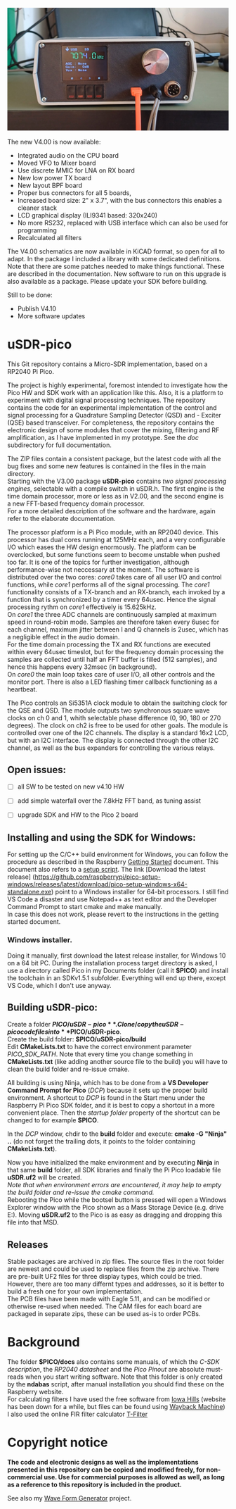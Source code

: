 ![uSDR-Pico 4](https://github.com/ArjanteMarvelde/uSDR-pico/blob/main/doc/uSDR-Pico-4.jpg)  

The new V4.00 is now available:  
- Integrated audio on the CPU board  
- Moved VFO to Mixer board    
- Use discrete MMIC for LNA on RX board  
- New low power TX board  
- New layout BPF board  
- Proper bus connectors for all 5 boards,  
- Increased board size: 2" x 3.7", with the bus connectors this enables a cleaner stack  
- LCD graphical display (ILI9341 based: 320x240)  
- No more RS232, replaced with USB interface which can also be used for programming  
- Recalculated all filters  

The V4.00 schematics are now available in KiCAD format, so open for all to adapt. In the package I included a library with some dedicated definitions. Note that there are some patches needed to make things functional. These are described in the documentation. New software to run on this upgrade is also available as a package. Please update your SDK before building.

Still to be done:  
- Publish V4.10  
- More software updates   

# uSDR-pico
This Git repository contains a Micro-SDR implementation, based on a RP2040 Pi Pico.  

The project is highly experimental, foremost intended to investigate how the Pico HW and SDK work with an application like this. Also, it is a platform to experiment with digital signal processing techniques. The repository contains the code for an experimental implementation of the control and signal processing for a Quadrature Sampling Detector (QSD) and - Exciter (QSE) based transceiver. 
For completeness, the repository contains the electronic design of some modules that cover the mixing, filtering and RF amplification, as I have implemented in my prototype. See the *doc* subdirectory for full documentation.   

The ZIP files contain a consistent package, but the latest code with all the bug fixes and some new features is contained in the files in the main directory.  
Starting with the V3.00 package **uSDR-pico** contains *two signal processing engines*, selectable with a compile switch in uSDR.h. The first engine is the  time domain processor, more or less as in V2.00, and the second engine is a new FFT-based frequency domain processor.  
For a more detailed description of the software and the hardware, again refer to the elaborate documentation.  

The processor platform is a Pi Pico module, with an RP2040 device. This processor has dual cores running at 125MHz each, and a very configurable I/O which eases the HW design enormously. The platform can be overclocked, but some functions seem to become unstable when pushed too far. It is one of the topics for further investigation, although performance-wise not neccessary at the moment.
The software is distributed over the two cores: *core0* takes care of all user I/O and control functions, while *core1* performs all of the signal processing. The *core1* functionality consists of a TX-branch and an RX-branch, each invoked by a function that is synchronized by a timer every 64usec. Hence the signal processing rythm on *core1* effectively is 15.625kHz.  
On *core1* the three ADC channels are continuously sampled at maximum speed in round-robin mode. Samples are therefore taken every 6usec for each channel, maximum jitter between I and Q channels is 2usec, which has a negligible effect in the audio domain.  
For the time domain processing the TX and RX functions are executed within every 64usec timeslot, but for the frequency domain processing the samples are collected until half an FFT buffer is filled (512 samples), and hence this happens every 32msec (in background).  
On *core0* the main loop takes care of user I/O, all other controls and the monitor port. There is also a LED flashing timer callback functioning as a heartbeat.

The Pico controls an Si5351A clock module to obtain the switching clock for the QSE and QSD. The module outputs two synchronous square wave clocks on ch 0 and 1, whith selectable phase difference (0, 90, 180 or 270 degrees). The clock on ch2 is free to be used for other goals. The module is controlled over one of the I2C channels.
The display is a standard 16x2 LCD, but with an I2C interface. The display is connected through the other I2C channel, as well as the bus expanders for controlling the various relays.

## Open issues: 
- [ ] all SW to be tested on new v4.10 HW
- [ ] add simple waterfall over the 7.8kHz FFT band, as tuning assist  
- [ ] upgrade SDK and HW to the Pico 2 board
 

## Installing and using the SDK for Windows: 
For setting up the C/C++ build environment for Windows, you can follow the procedure as described in the Raspberry [Getting Started](https://datasheets.raspberrypi.com/pico/getting-started-with-pico.pdf) document. This document also refers to a [setup script](https://github.com/raspberrypi/pico-setup-windows). The link [Download the latest release] (https://github.com/raspberrypi/pico-setup-windows/releases/latest/download/pico-setup-windows-x64-standalone.exe) point to a Windows installer for 64-bit processors. I still find VS Code a disaster and use Notepad++ as text editor and the Developer Command Prompt to start cmake and make manually.  
In case this does not work, please revert to the instructions in the getting started document.  

### Windows installer.  
Doing it manually, first download the latest release installer, for Windows 10 on a 64 bit PC. During the installation process target directory is asked, I use a directory called Pico in my Documents folder (call it **$PICO**) and install the toolchain in an SDKv1.5.1 subfolder. Everything will end up there, except VS Code, which I don't use anyway.   
  
  
## Building uSDR-pico:    
Create a folder **$PICO/uSDR-pico**.  
Clone/copy the uSDR-pico code files into **$PICO/uSDR-pico**.  
Create the build folder: **$PICO/uSDR-pico/build**  
Edit **CMakeLists.txt** to have the correct environment parameter *PICO_SDK_PATH*. Note that every time you change something in **CMakeLists.txt** (like adding another source file to the build) you will have to clean the build folder and re-issue cmake.  
 
All building is using Ninja, which has to be done from a **VS Developer Command Prompt for Pico** (*DCP*) because it sets up the proper build environment. A shortcut to *DCP* is found in the Start menu under the Raspberry Pi Pico SDK folder, and it is best to copy a shortcut in a more convenient place. Then the *startup folder* property of the shortcut can be changed to for example **$PICO**.   

In the *DCP* window, chdir to the **build** folder and execute: **cmake -G "Ninja" ..**   (do not forget the trailing dots, it points to the folder containing **CMakeLists.txt**).  

Now you have initialized the make environment and by executing **Ninja** in that same **build** folder, all SDK libraries and finally the Pi Pico loadable file **uSDR.uf2** will be created.  
*Note that when environment errors are encountered, it may help to empty the build folder and re-issue the cmake command.*   
Rebooting the Pico while the bootsel button is pressed will open a Windows Explorer window with the Pico shown as a Mass Storage Device (e.g. drive E:). Moving **uSDR.uf2** to the Pico is as easy as dragging and dropping this file into that MSD.  
  
## Releases  
Stable packages are archived in zip files. The source files in the root folder are newest and could be used to replace files from the zip archive. There are pre-built UF2 files for three display types, which could be tried. However, there are too many differnt types and addresses, so it is better to build a fresh one for your own implementation.   
The PCB files have been made with Eagle 5.11, and can be modified or otherwise re-used when needed. The CAM files for each board are packaged in separate zips, these can be used as-is to order PCBs.  

# Background
The folder **$PICO/docs** also contains some manuals, of which the *C-SDK description*, the *RP2040 datasheet* and the *Pico Pinout* are absolute must-reads when you start writing software. Note that this folder is only created by the **ndabas** script, after manual installation you should find these on the Raspberry website.  
For calculating filters I have used the free software from [Iowa Hills](http://www.iowahills.com/8DownloadPage.html) (website has been down for a while, but files can be found using [Wayback Machine]( https://web.archive.org/web/20210819042054/http://www.iowahills.com/8DownloadPage.html))  
I also used the online FIR filter calculator [T-Filter](http://t-filter.engineerjs.com/) 

# Copyright notice
**The code and electronic designs as well as the implementations presented in this repository can be copied and modified freely, for non-commercial use.
Use for commercial purposes is allowed as well, as long as a reference to this repository is included in the product.**

See also my [Wave Form Generator](https://github.com/ArjanteMarvelde/uWFG-Pico) project. 
